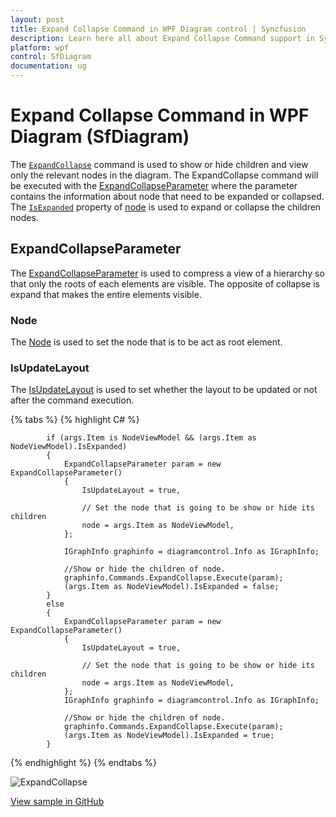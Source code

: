 ```yaml
---
layout: post
title: Expand Collapse Command in WPF Diagram control | Syncfusion
description: Learn here all about Expand Collapse Command support in Syncfusion WPF Diagram (SfDiagram) control and more.
platform: wpf
control: SfDiagram
documentation: ug
---
```


# Expand Collapse Command in WPF Diagram (SfDiagram)

The [`ExpandCollapse`](https://help.syncfusion.com/cr/wpf/Syncfusion.UI.Xaml.Diagram.IDiagramCommands.html#Syncfusion_UI_Xaml_Diagram_IDiagramCommands_ExpandCollapse) command is used to show or hide children and view only the relevant nodes in the diagram. The ExpandCollapse command will be executed with the [ExpandCollapseParameter](https://help.syncfusion.com/cr/wpf/Syncfusion.UI.Xaml.Diagram.ExpandCollapseParameter.html) where the parameter contains the information about node that need to be expanded or collapsed. The [`IsExpanded`](https://help.syncfusion.com/cr/wpf/Syncfusion.UI.Xaml.Diagram.NodeViewModel.html#Syncfusion_UI_Xaml_Diagram_NodeViewModel_IsExpanded) property of [node](https://help.syncfusion.com/cr/wpf/Syncfusion.UI.Xaml.Diagram.NodeViewModel.html) is used to expand or collapse the children nodes. 

## ExpandCollapseParameter 

The [ExpandCollapseParameter](https://help.syncfusion.com/cr/wpf/Syncfusion.UI.Xaml.Diagram.ExpandCollapseParameter.html) is used to compress a view of a hierarchy so that only the roots of each elements are visible. The opposite of collapse is expand that makes the entire elements visible.

### Node

The [Node](https://help.syncfusion.com/cr/wpf/Syncfusion.UI.Xaml.Diagram.ExpandCollapseParameter.html#Syncfusion_UI_Xaml_Diagram_ExpandCollapseParameter_node) is used to set the node that is to be act as root element.

### IsUpdateLayout

The [IsUpdateLayout](https://help.syncfusion.com/cr/wpf/Syncfusion.UI.Xaml.Diagram.ExpandCollapseParameter.html#Syncfusion_UI_Xaml_Diagram_ExpandCollapseParameter_IsUpdateLayout) is used to set whether the layout to be updated or not after the command execution.

{% tabs %}
{% highlight C# %}

            if (args.Item is NodeViewModel && (args.Item as NodeViewModel).IsExpanded)
            {
                ExpandCollapseParameter param = new ExpandCollapseParameter()
                {
                    IsUpdateLayout = true,

                    // Set the node that is going to be show or hide its children
                    node = args.Item as NodeViewModel,
                };

                IGraphInfo graphinfo = diagramcontrol.Info as IGraphInfo;

                //Show or hide the children of node.
                graphinfo.Commands.ExpandCollapse.Execute(param);
                (args.Item as NodeViewModel).IsExpanded = false;
            }
            else
            {
                ExpandCollapseParameter param = new ExpandCollapseParameter()
                {
                    IsUpdateLayout = true,

                    // Set the node that is going to be show or hide its children
                    node = args.Item as NodeViewModel,
                };
                IGraphInfo graphinfo = diagramcontrol.Info as IGraphInfo;

                //Show or hide the children of node.
                graphinfo.Commands.ExpandCollapse.Execute(param);
                (args.Item as NodeViewModel).IsExpanded = true;
            }

{% endhighlight %}
{% endtabs %}


![ExpandCollapse](Commands_Images/Commands_img21.gif)


[View sample in GitHub](https://github.com/SyncfusionExamples/WPF-Diagram-Examples/tree/master/Samples/Commands/Expand%20and%20Collapse%20command)
